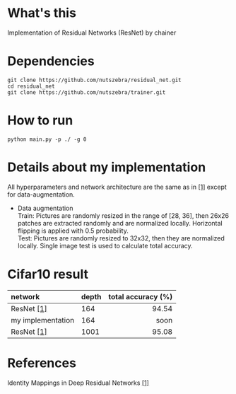 # What's this
Implementation of Residual Networks (ResNet) by chainer  

# Dependencies

    git clone https://github.com/nutszebra/residual_net.git
    cd residual_net
    git clone https://github.com/nutszebra/trainer.git

# How to run
    python main.py -p ./ -g 0 


# Details about my implementation
All hyperparameters and network architecture are the same as in [[1]][Paper] except for data-augmentation.  
* Data augmentation  
Train: Pictures are randomly resized in the range of [28, 36], then 26x26 patches are extracted randomly and are normalized locally. Horizontal flipping is applied with 0.5 probability.  
Test: Pictures are randomly resized to 32x32, then they are normalized locally. Single image test is used to calculate total accuracy.  

# Cifar10 result

| network              | depth | total accuracy (%) |
|:---------------------|-------|-------------------:|
| ResNet [[1]][Paper]  | 164    | 94.54             |
| my implementation    | 164    | soon              |
| ResNet [[1]][Paper]  | 1001   | 95.08             |


# References
Identity Mappings in Deep Residual Networks [[1]][Paper]

[paper]: https://arxiv.org/abs/1603.05027 "Paper"
